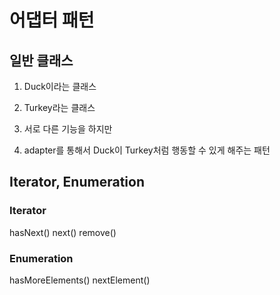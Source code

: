 # 어댑터 패턴

## 일반 클래스

1. Duck이라는 클래스
2. Turkey라는 클래스

3. 서로 다른 기능을 하지만

4. adapter를 통해서 Duck이 Turkey처럼 행동할 수 있게 해주는 패턴

## Iterator, Enumeration

### Iterator

hasNext()
next()
remove()

### Enumeration

hasMoreElements()
nextElement()
